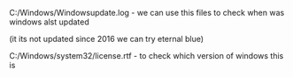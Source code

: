 
C:/Windows/Windowsupdate.log - we can use this files to check when was windows alst updated

(it its not updated since 2016 we can try eternal blue)


C:/Windows/system32/license.rtf - to check which version of windows this is



